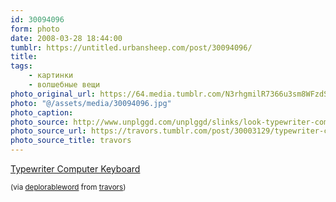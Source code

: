 ```yaml
---
id: 30094096
form: photo
date: 2008-03-28 18:44:00
tumblr: https://untitled.urbansheep.com/post/30094096/
title:
tags:
    - картинки
    - волшебные вещи
photo_original_url: https://64.media.tumblr.com/N3rhgmilR7366u3sm8WFzdS6_540.jpg
photo: "@/assets/media/30094096.jpg"
photo_caption:
photo_source: http://www.unplggd.com/unplggd/slinks/look-typewriter-computer-keyboard-046478
photo_source_url: https://travors.tumblr.com/post/30003129/typewriter-computer-keyboard
photo_source_title: travors
---
```


<p><a href="http://www.unplggd.com/unplggd/slinks/look-typewriter-computer-keyboard-046478">Typewriter Computer Keyboard</a></p>

<p><small>(via <a href="http://thedeplorableword.net/post/30011006">deplorableword</a> from <a href="http://travors.com/post/30003129">travors</a>)</small></p>
